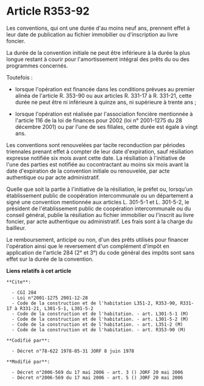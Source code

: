 # Article R353-92

Les conventions, qui ont une durée d'au moins neuf ans, prennent effet à leur date de publication au fichier immobilier ou
d'inscription au livre foncier.

La durée de la convention initiale ne peut être inférieure à la durée la plus longue restant à courir pour l'amortissement
intégral des prêts du ou des programmes concernés.

Toutefois :

- lorsque l'opération est financée dans les conditions prévues au premier alinéa de l'article R. 353-90 ou aux articles R.
331-17 à R. 331-21, cette durée ne peut être ni inférieure à quinze ans, ni supérieure à trente ans ;

- lorsque l'opération est réalisée par l'association foncière mentionnée à l'article 116 de la loi de finances pour 2002 (loi
n° 2001-1275 du 28 décembre 2001) ou par l'une de ses filiales, cette durée est égale à vingt ans.

Les conventions sont renouvelées par tacite reconduction par périodes triennales prenant effet à compter de leur date
d'expiration, sauf résiliation expresse notifiée six mois avant cette date. La résiliation à l'initiative de l'une des
parties est notifiée au cocontractant au moins six mois avant la date d'expiration de la convention initiale ou renouvelée,
par acte authentique ou par acte administratif.

Quelle que soit la partie à l'initiative de la résiliation, le préfet ou, lorsqu'un établissement public de coopération
intercommunale ou un département a signé une convention mentionnée aux articles L. 301-5-1 et L. 301-5-2, le président de
l'établissement public de coopération intercommunale ou du conseil général, publie la résiliation au fichier immobilier ou
l'inscrit au livre foncier, par acte authentique ou administratif. Les frais sont à la charge du bailleur.

Le remboursement, anticipé ou non, d'un des prêts utilisés pour financer l'opération ainsi que le reversement d'un complément
d'impôt en application de l'article 284 (2° et 3°) du code général des impôts sont sans effet sur la durée de la convention.

**Liens relatifs à cet article**

	**Cite**:

	  - CGI 284
	  - Loi n°2001-1275 2001-12-28
	  - Code de la construction et de l'habitation L351-2, R353-90, R331-17 à R331-21, L301-5-1, L301-5-2
	  - Code de la construction et de l'habitation. - art. L301-5-1 (M)
	  - Code de la construction et de l'habitation. - art. L301-5-2 (M)
	  - Code de la construction et de l'habitation. - art. L351-2 (M)
	  - Code de la construction et de l'habitation. - art. R353-90 (M)

	**Codifié par**:

	  - Décret n°78-622 1978-05-31 JORF 8 juin 1978

	**Modifié par**:

	  - Décret n°2006-569 du 17 mai 2006 - art. 3 () JORF 20 mai 2006
	  - Décret n°2006-569 du 17 mai 2006 - art. 5 () JORF 20 mai 2006
